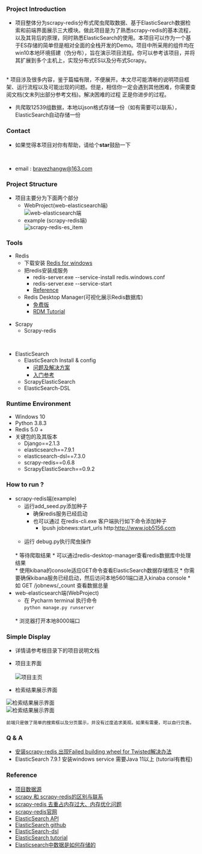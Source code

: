 
### Project Introduction
* 项目整体分为scrapy-redis分布式爬虫爬取数据、基于ElasticSearch数据检索和前端界面展示三大模块。做此项目是为了熟悉scrapy-redis的基本流程，以及其背后的原理，同时熟悉ElasticSearch的使用。本项目可以作为一个基于ES存储的简单但是相对全面的全栈开发的Demo。项目中所采用的组件均在win10本地环境搭建（伪分布），旨在演示项目流程。你可以参考该项目，并将其扩展到多个主机上，实现分布式ES以及分布式Scrapy。
<br>
* 项目涉及很多内容，鉴于篇幅有限，不便展开。本文尽可能清晰的说明项目框架、运行流程以及可能出现的问题。但是，相信你一定会遇到其他困难，你需要查阅文档(文末列出部分参考文档)。解决困难的过程
正是你进步的过程。
<br>  

* 共爬取12539组数据，本地以json格式存储一份（如有需要可以联系），ElasticSearch自动存储一份

### Contact

* 如果觉得本项目对你有帮助，请给个**star**鼓励一下  
<br>  

* email : bravezhangw@163.com      

### Project Structure
* 项目主要分为下面两个部分 
    <br> 
    * WebProject(web-elasticsearch端)  
    ![web-elasticsearch端](gitimg/web.png)
    * example (scrapy-redis端)  
    ![scrapy-redis-es_item](gitimg/scrapy.png)
    
### Tools
* Redis
    * 下载安装 [Redis for windows](https://github.com/tporadowski/redis/releases)
    * 把redis安装成服务
        * redis-server.exe --service-install redis.windows.conf
        * redis-server.exe --service-start
        * [Reference](https://www.cnblogs.com/weiqinl/p/6490372.html)
    * Redis Desktop Manager(可视化展示Redis数据库)
        * [免费版](https://www.skyfinder.cc/2019/11/06/redis-desktop-manager/)
        * [RDM Tutorial](http://docs.redisdesktop.com/en/latest/quick-start/) 
        <br>
* Scrapy
    * Scrapy-redis 
 <br>  

* ElasticSearch
    * ElasticSearch Install & config
        * [问题及解决方案](https://blog.csdn.net/Tianweidadada/article/details/108705408)
        * [入门参考](https://blog.csdn.net/weixin_33806300/article/details/89566183)
    * ScrapyElasticSearch
    * ElasticSearch-DSL
    
### Runtime Environment
* Windows 10  
* Python 3.8.3  
* Redis 5.0 +
* 关键包的及其版本
    * Django==2.1.3
    * elasticsearch==7.9.1
    * elasticsearch-dsl==7.3.0
    * scrapy-redis==0.6.8
    * ScrapyElasticSearch==0.9.2
  
### How to run ?
* scrapy-redis端(example)
    <br>  
    * 运行add_seed.py添加种子
        * 确保redis服务已经启动
        * 也可以通过 在redis-cli.exe 客户端执行如下命令添加种子
            * lpush jobnews:start_urls http:http://www.job5156.com
            <br>
    * 运行 debug.py执行爬虫操作
    <br>
    * 等待爬取结果
        * 可以通过redis-desktop-manager查看redis数据库中处理结果
    <br>
    * 使用kibana的console适应GET命令查看ElasticSearch数据存储情况
        * 你需要确保kibana服务已经启动，然后访问本地5601端口进入kinaba console
        * 如 GET /jobnews/_count 查看数据总量 
    <br>
* web-elasticsearch端(WebProject)
    <br>
    * 在 Pycharm terminal 执行命令  
    `python manage.py runserver`
    <br>
    * 浏览器打开本地8000端口
### Simple Display
* 详情请参考根目录下的项目说明文档

* 项目主界面  
    <br>
![项目主页](gitimg/p_main.png)
* 检索结果展示界面  

 ![检索结果展示界面](gitimg/p_java.png)
 <br>
 ![检索结果展示界面](gitimg/p_java_detail.png)  
 
    前端只是做了简单的搜索框以及分页展示，并没有过度追求美观。如果有需要，可以自行完善。
    
### Q & A
* [安装scrapy-redis 出现Failed building wheel for Twisted解决办法](https://blog.csdn.net/qq_36711420/article/details/79487772)
* ElasticSearch 7.9.1 安装windows service 需要Java 11以上 (tutorial有教程)


### Reference
* [项目数据源](http://www.job5156.com/)
* [scrapy 和 scrapy-redis的区别与联系](https://www.zhihu.com/question/32302268)
* [scrapy-redis 去重占内存过大、内存优化问题](https://blog.csdn.net/bone_ace/article/details/53099042)
* [scrapy-redis官网](https://pypi.org/project/scrapy-redis/)
* [ElasticSearch API](https://elasticsearch-py.readthedocs.io/en/master/api.html#elasticsearch)
* [ElasticSearch github](https://github.com/elastic/elasticsearch-py)
* [ElasticSearch-dsl](https://elasticsearch-dsl.readthedocs.io/en/latest/)
* [ElasticSearch tutorial](https://www.elastic.co/guide/en/elasticsearch/reference/current/index.html) 
* [Elasticsearch中数据是如何存储的](https://elasticsearch.cn/article/6178)